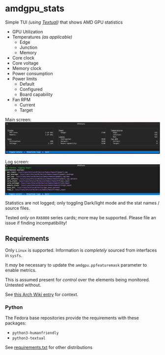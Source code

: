 # amdgpu_stats

Simple TUI _(using [Textual](https://textual.textualize.io/))_ that shows AMD GPU statistics

- GPU Utilization
- Temperatures _(as applicable)_
    - Edge
    - Junction
    - Memory
- Core clock
- Core voltage
- Memory clock
- Power consumption
- Power limits
    - Default
    - Configured
    - Board capability
 - Fan RPM
    - Current
    - Target

Main screen:
![Screenshot of main screen](screens/main.png "Main screen")

Log screen:
![Screenshot of log screen](screens/logging.png "Logging screen")

Statistics are not logged; only toggling Dark/light mode and the stat names / source files.

Tested _only_ on `RX6000` series cards; more may be supported. Please file an issue if finding incompatibility!

## Requirements
Only `Linux` is supported. Information is _completely_ sourced from interfaces in `sysfs`.

It _may_ be necessary to update the `amdgpu.ppfeaturemask` parameter to enable metrics.

This is assumed present for *control* over the elements being monitored. Untested without. 

See [this Arch Wiki entry](https://wiki.archlinux.org/title/AMDGPU#Boot_parameter) for context.

### Python
The Fedora base repositories provide the requirements with these packages:
 - `python3-humanfriendly`
 - `python3-textual`

See [requirements.txt](requirements.txt) for other distributions
